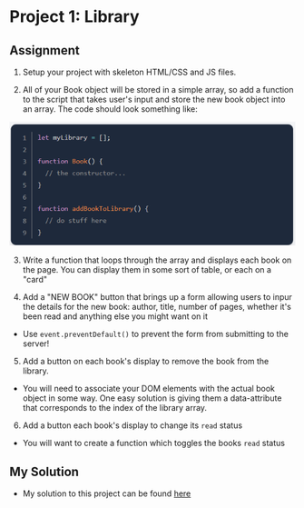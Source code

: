 # Project 1: Library

## Assignment

1) Setup your project with skeleton HTML/CSS and JS files.

2) All of your Book object will be stored in a simple array, so add a function to the script that takes user's input and store the new book object into an array. The code should look something like:

![](../../screenshots/2023-06-01-09-32-25.png)

3) Write a function that loops through the array and displays each book on the page. You can display them in some sort of table, or each on a "card"

4) Add a "NEW BOOK" button that brings up a form allowing users to inpur the details for the new book: author, title, number of pages, whether it's been read and anything else you might want on it

* Use `event.preventDefault()` to prevent the form from submitting to the server!

5)  Add a button on each book's display to remove the book from the library.

* You will need to associate your DOM elements with the actual book object in some way. One easy solution is giving them a data-attribute that corresponds to the index of the library array.

6) Add a button each book's display to change its `read` status

* You will want to create a function which toggles the books `read` status

## My Solution

* My solution to this project can be found [here](/1%20Full%20Stack%20JavaScript%20Path/2%20JavaScript/Projects/1%20Library/README.md)